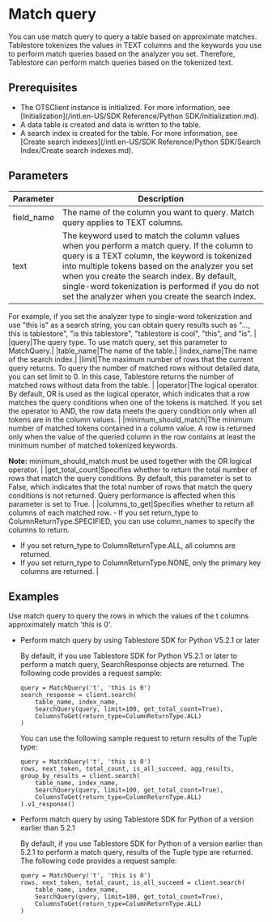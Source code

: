 # Match query

You can use match query to query a table based on approximate matches. Tablestore tokenizes the values in TEXT columns and the keywords you use to perform match queries based on the analyzer you set. Therefore, Tablestore can perform match queries based on the tokenized text.

## Prerequisites

-   The OTSClient instance is initialized. For more information, see [Initialization](/intl.en-US/SDK Reference/Python SDK/Initialization.md).
-   A data table is created and data is written to the table.
-   A search index is created for the table. For more information, see [Create search indexes](/intl.en-US/SDK Reference/Python SDK/Search Index/Create search indexes.md).

## Parameters

|Parameter|Description|
|---------|-----------|
|field\_name|The name of the column you want to query. Match query applies to TEXT columns. |
|text|The keyword used to match the column values when you perform a match query. If the column to query is a TEXT column, the keyword is tokenized into multiple tokens based on the analyzer you set when you create the search index. By default, single-word tokenization is performed if you do not set the analyzer when you create the search index.

For example, if you set the analyzer type to single-word tokenization and use "this is" as a search string, you can obtain query results such as "..., this is tablestore", "is this tablestore", "tablestore is cool", "this", and "is". |
|query|The query type. To use match query, set this parameter to MatchQuery.|
|table\_name|The name of the table.|
|index\_name|The name of the search index.|
|limit|The maximum number of rows that the current query returns. To query the number of matched rows without detailed data, you can set limit to 0. In this case, Tablestore returns the number of matched rows without data from the table. |
|operator|The logical operator. By default, OR is used as the logical operator, which indicates that a row matches the query conditions when one of the tokens is matched. If you set the operator to AND, the row data meets the query condition only when all tokens are in the column values. |
|minimum\_should\_match|The minimum number of matched tokens contained in a column value. A row is returned only when the value of the queried column in the row contains at least the minimum number of matched tokenized keywords.

**Note:** minimum\_should\_match must be used together with the OR logical operator. |
|get\_total\_count|Specifies whether to return the total number of rows that match the query conditions. By default, this parameter is set to False, which indicates that the total number of rows that match the query conditions is not returned. Query performance is affected when this parameter is set to True. |
|columns\_to\_get|Specifies whether to return all columns of each matched row. -   If you set return\_type to ColumnReturnType.SPECIFIED, you can use column\_names to specify the columns to return.
-   If you set return\_type to ColumnReturnType.ALL, all columns are returned.
-   If you set return\_type to ColumnReturnType.NONE, only the primary key columns are returned. |

## Examples

Use match query to query the rows in which the values of the t columns approximately match 'this is 0'.

-   Perform match query by using Tablestore SDK for Python V5.2.1 or later

    By default, if you use Tablestore SDK for Python V5.2.1 or later to perform a match query, SearchResponse objects are returned. The following code provides a request sample:

    ```
    query = MatchQuery('t', 'this is 0')
    search_response = client.search(
        table_name, index_name, 
        SearchQuery(query, limit=100, get_total_count=True), 
        ColumnsToGet(return_type=ColumnReturnType.ALL)
    )
    ```

    You can use the following sample request to return results of the Tuple type:

    ```
    query = MatchQuery('t', 'this is 0')
    rows, next_token, total_count, is_all_succeed, agg_results, group_by_results = client.search(
        table_name, index_name, 
        SearchQuery(query, limit=100, get_total_count=True), 
        ColumnsToGet(return_type=ColumnReturnType.ALL)
    ).v1_response()
    ```

-   Perform match query by using Tablestore SDK for Python of a version earlier than 5.2.1

    By default, if you use Tablestore SDK for Python of a version earlier than 5.2.1 to perform a match query, results of the Tuple type are returned. The following code provides a request sample:

    ```
    query = MatchQuery('t', 'this is 0')
    rows, next_token, total_count, is_all_succeed = client.search(
        table_name, index_name, 
        SearchQuery(query, limit=100, get_total_count=True), 
        ColumnsToGet(return_type=ColumnReturnType.ALL)
    )
    ```


